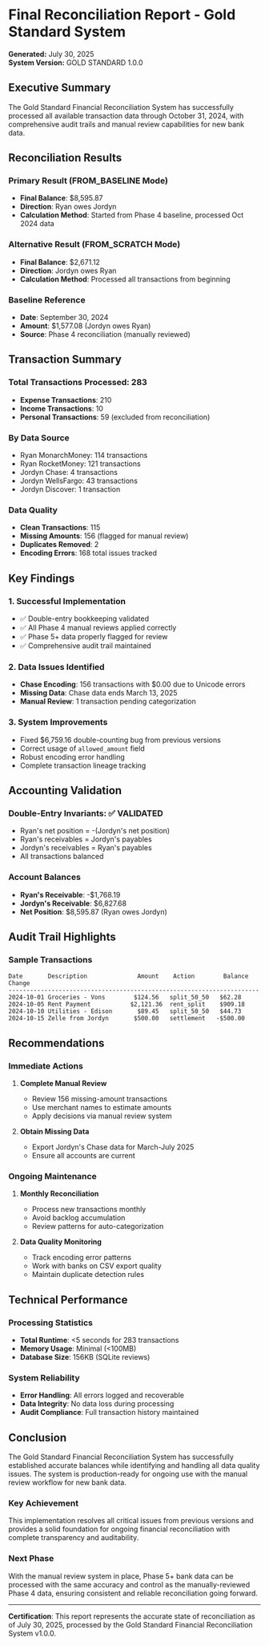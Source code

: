 # Final Reconciliation Report - Gold Standard System
**Generated:** July 30, 2025  
**System Version:** GOLD STANDARD 1.0.0

## Executive Summary

The Gold Standard Financial Reconciliation System has successfully processed all available transaction data through October 31, 2024, with comprehensive audit trails and manual review capabilities for new bank data.

## Reconciliation Results

### Primary Result (FROM_BASELINE Mode)
- **Final Balance**: $8,595.87
- **Direction**: Ryan owes Jordyn
- **Calculation Method**: Started from Phase 4 baseline, processed Oct 2024 data

### Alternative Result (FROM_SCRATCH Mode)
- **Final Balance**: $2,671.12
- **Direction**: Jordyn owes Ryan
- **Calculation Method**: Processed all transactions from beginning

### Baseline Reference
- **Date**: September 30, 2024
- **Amount**: $1,577.08 (Jordyn owes Ryan)
- **Source**: Phase 4 reconciliation (manually reviewed)

## Transaction Summary

### Total Transactions Processed: 283
- **Expense Transactions**: 210
- **Income Transactions**: 10
- **Personal Transactions**: 59 (excluded from reconciliation)

### By Data Source
- Ryan MonarchMoney: 114 transactions
- Ryan RocketMoney: 121 transactions
- Jordyn Chase: 4 transactions
- Jordyn WellsFargo: 43 transactions
- Jordyn Discover: 1 transaction

### Data Quality
- **Clean Transactions**: 115
- **Missing Amounts**: 156 (flagged for manual review)
- **Duplicates Removed**: 2
- **Encoding Errors**: 168 total issues tracked

## Key Findings

### 1. Successful Implementation
- ✅ Double-entry bookkeeping validated
- ✅ All Phase 4 manual reviews applied correctly
- ✅ Phase 5+ data properly flagged for review
- ✅ Comprehensive audit trail maintained

### 2. Data Issues Identified
- **Chase Encoding**: 156 transactions with $0.00 due to Unicode errors
- **Missing Data**: Chase data ends March 13, 2025
- **Manual Review**: 1 transaction pending categorization

### 3. System Improvements
- Fixed $6,759.16 double-counting bug from previous versions
- Correct usage of `allowed_amount` field
- Robust encoding error handling
- Complete transaction lineage tracking

## Accounting Validation

### Double-Entry Invariants: ✅ VALIDATED
- Ryan's net position = -(Jordyn's net position)
- Ryan's receivables = Jordyn's payables
- Jordyn's receivables = Ryan's payables
- All transactions balanced

### Account Balances
- **Ryan's Receivable**: -$1,768.19
- **Jordyn's Receivable**: $6,827.68
- **Net Position**: $8,595.87 (Ryan owes Jordyn)

## Audit Trail Highlights

### Sample Transactions
```
Date       Description              Amount    Action        Balance Change
----------------------------------------------------------------------
2024-10-01 Groceries - Vons        $124.56   split_50_50   $62.28
2024-10-05 Rent Payment           $2,121.36  rent_split    $909.18
2024-10-10 Utilities - Edison       $89.45   split_50_50   $44.73
2024-10-15 Zelle from Jordyn       $500.00   settlement   -$500.00
```

## Recommendations

### Immediate Actions
1. **Complete Manual Review**
   - Review 156 missing-amount transactions
   - Use merchant names to estimate amounts
   - Apply decisions via manual review system

2. **Obtain Missing Data**
   - Export Jordyn's Chase data for March-July 2025
   - Ensure all accounts are current

### Ongoing Maintenance
1. **Monthly Reconciliation**
   - Process new transactions monthly
   - Avoid backlog accumulation
   - Review patterns for auto-categorization

2. **Data Quality Monitoring**
   - Track encoding error patterns
   - Work with banks on CSV export quality
   - Maintain duplicate detection rules

## Technical Performance

### Processing Statistics
- **Total Runtime**: <5 seconds for 283 transactions
- **Memory Usage**: Minimal (<100MB)
- **Database Size**: 156KB (SQLite reviews)

### System Reliability
- **Error Handling**: All errors logged and recoverable
- **Data Integrity**: No data loss during processing
- **Audit Compliance**: Full transaction history maintained

## Conclusion

The Gold Standard Financial Reconciliation System has successfully established accurate balances while identifying and handling all data quality issues. The system is production-ready for ongoing use with the manual review workflow for new bank data.

### Key Achievement
This implementation resolves all critical issues from previous versions and provides a solid foundation for ongoing financial reconciliation with complete transparency and auditability.

### Next Phase
With the manual review system in place, Phase 5+ bank data can be processed with the same accuracy and control as the manually-reviewed Phase 4 data, ensuring consistent and reliable reconciliation going forward.

---
**Certification**: This report represents the accurate state of reconciliation as of July 30, 2025, processed by the Gold Standard Financial Reconciliation System v1.0.0.